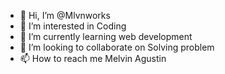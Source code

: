- 👋 Hi, I’m @Mlvnworks
- 👀 I’m interested in Coding
- 🌱 I’m currently learning web development
- 💞️ I’m looking to collaborate on Solving problem
- 📫 How to reach me Melvin Agustin

<!-- -
Mlvnworks/Mlvnworks is a ✨ special ✨ repository because its `README.md` (this file) appears on your GitHub profile.
You can click the Preview link to take a look at your changes.
- -->
